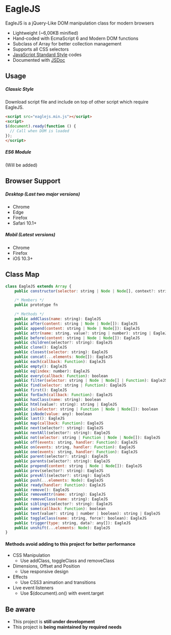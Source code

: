 # EagleJS

EagleJS is a jQuery-Like DOM manipulation class for modern browsers

- Lightweight (~6,00KB minified)
- Hand-coded with EcmaScript 6 and Modern DOM functions
- Subclass of Array for better collection management
- Supports all CSS selectors
- [JavaScript Standard Style](https://standardjs.com "JavaScript Standard Style") codes
- Documented with [JSDoc](https://jsdoc.app "JSDoc")

## Usage

##### Classic Style

Download script file and include on top of other script which require EagleJS.

```html
<script src="eaglejs.min.js"></script>
<script>
$(document).ready(function () {
  // Call when DOM is loaded
});
</script>
```

##### ES6 Module

(Will be added)


## Browser Support

##### Desktop (Last two major versions)
- Chrome
- Edge
- Firefox
- Safari 10.1+

##### Mobil (Latest versions)
- Chrome
- Firefox
- iOS 10.3+

## Class Map

```js
class EagleJS extends Array {
	public constructor(selector: string | Node | Node[], context?: string | Node | Node[]): EagleJS

	/* Members */
	public prototype fn

	/* Methods */
	public addClass(name: string): EagleJS
	public after(content: string | Node | Node[]): EagleJS
	public append(content: string | Node | Node[]): EagleJS
	public attr(name: string, value?: string | number): string | EagleJS
	public before(content: string | Node | Node[]): EagleJS
	public children(selector?: string): EagleJS
	public clone(): EagleJS
	public closest(selector: string): EagleJS
	public concat(...elements: Node[]): EagleJS
	public each(callback: Function): EagleJS
	public empty(): EagleJS
	public eq(index: number): EagleJS
	public every(callback: Function): boolean
	public filter(selector: string | Node | Node[] | Function): EagleJS
	public find(selector: string | Function): EagleJS
	public first(): EagleJS
	public forEach(callback: Function): EagleJS
	public hasClass(name: string): boolean
	public html(value?: string): string | EagleJS
	public is(selector: string | Function | Node | Node[]): boolean
	public isNode(value: any): boolean
	public last(): EagleJS
	public map(callback: Function): EagleJS
	public next(selector?: string): EagleJS
	public nextAll(selector?: string): EagleJS
	public not(selector: string | Function | Node | Node[]): EagleJS
	public off(events: string, handler: Function): EagleJS
	public on(events: string, handler: Function): EagleJS
	public one(events: string, handler: Function): EagleJS
	public parent(selector?: string): EagleJS
	public parents(selector?: string): EagleJS
	public prepend(content: string | Node | Node[]): EagleJS
	public prev(selector?: string): EagleJS
	public prevAll(selector?: string): EagleJS
	public push(...elements: Node): EagleJS
	public ready(handler: Function): EagleJS
	public remove(): EagleJS
	public removeAttr(name: string): EagleJS
	public removeClass(name: string): EagleJS
	public siblings(selector?: string): EagleJS
	public some(callback: Function): boolean
	public text(value?: string | number | boolean): string | EagleJS
	public toggleClass(name: string, force?: boolean): EagleJS
	public trigger(type: string, data?: any[]): EagleJS
	public unshift(...elements: Node): EagleJS
}
```

#### Methods avoid adding to this project for better performance

- CSS Manipulation
  - Use addClass, toggleClass and removeClass
- Dimensions, Offset and Position
   - Use responsive design
- Effects
   - Use CSS3 animation and transitions
- Live event listeners
  - Use  $(document).on() with event.target

## Be aware
- This project is **still under development**
- This project is **being maintained by required needs**
